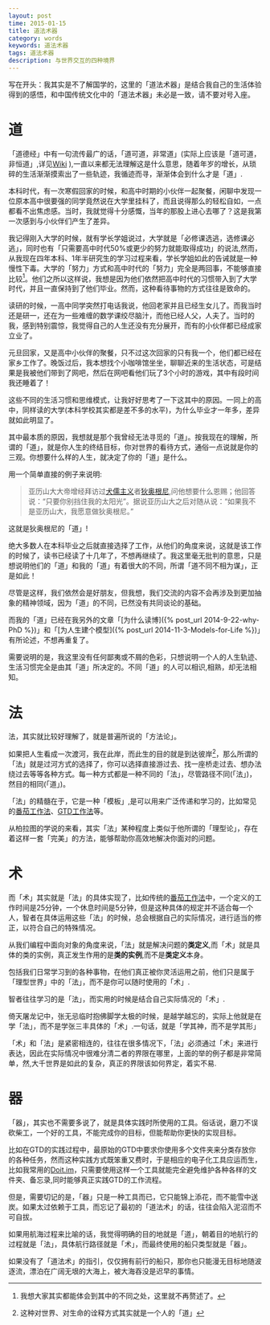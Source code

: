 ```yaml
---
layout: post
time: 2015-01-15
title: 道法术器
category: words
keywords: 道法术器
tags: 道法术器
description: 与世界交互的四种境界
---
```


写在开头：我其实是不了解国学的，这里的「道法术器」是结合我自己的生活体验得到的感悟，和中国传统文化中的「道法术器」未必是一致，请不要对号入座。

# 道

「道德经」中有一句流传最广的话，「道可道，非常道」(实际上应该是「道可道，非恒道」,详见[Wiki](http://zh.wikipedia.org/wiki/%E9%81%93#.E3.80.8A.E9.81.93.E5.BE.B7.E7.B6.93.E3.80.8B.E4.B8.AD.E7.9A.84.E3.80.8C.E9.81.93.E3.80.8D) ),一直以来都无法理解这是什么意思，随着年岁的增长，从琐碎的生活渐渐摸索出了一些轨迹，我循迹而寻，渐渐体会到什么才是「道」.

本科时代，有一次寒假回家的时候，和高中时期的小伙伴一起聚餐，闲聊中发现一位原本高中很要强的同学竟然说在大学里挂科了，而且说得那么的轻松自如，一点都看不出焦虑感。当时，我就觉得十分感慨，当年的那股上进心去哪了？这是我第一次感到与小伙伴们产生了差异。

我记得刚入大学的时候，就有学长学姐说过，大学就是「必修课选逃，选修课必逃」，同时也有「只需要高中时代50%或更少的努力就能取得成功」的说法,然而，从我现在四年本科、1年半研究生的学习过程来看，学长学姐如此的告诫就是一种慢性下毒。大学的「努力」方式和高中时代的「努力」完全是两回事，不能够直接比较[^1]。他们之所以这样说，我想是因为他们依然把高中时代的习惯带入到了大学时代，并且一直保持到了他们毕业。然而，这种看待事物的方式往往是致命的。

读研的时候，一高中同学突然打电话我说，他回老家并且已经生女儿了。而我当时还是研一，还在为一些难缠的数学课绞尽脑汁，而他已经人父，人夫了。当时的我，感到特别震惊，我觉得自己的人生还没有充分展开，而有的小伙伴都已经成家立业了。

元旦回家，又是高中小伙伴的聚餐，只不过这次回家的只有我一个，他们都已经在家乡工作了。晚饭过后，我本想找个小咖啡馆坐坐，聊聊近来的生活状态，可是结果是我被他们带到了网吧，然后在网吧看他们玩了3个小时的游戏，其中有段时间我还睡着了！

这些不同的生活习惯和思维模式，让我好好思考了一下这其中的原因。一同上的高中，同样读的大学(本科学校其实都是差不多的水平)，为什么毕业才一年多，差异就如此明显了。

其中最本质的原因，我想就是那个我曾经无法寻觅的「道」。按我现在的理解，所谓的「道」，就是你人生的终结目标，你对世界的看待方式，通俗一点说就是你的三观。你想要什么样的人生，就决定了你的「道」是什么。

用一个简单直接的例子来说明:

> 亚历山大大帝增经拜访过[犬儒主义](http://zh.wikipedia.org/zh-cn/%E7%8A%AC%E5%84%92%E4%B8%BB%E7%BE%A9)者[狄奥根尼](http://zh.wikipedia.org/wiki/%E9%94%A1%E8%AF%BA%E6%99%AE%E7%9A%84%E7%AC%AC%E6%AC%A7%E6%A0%B9%E5%B0%BC),问他想要什么恩赐；他回答说：“只要你别挡住我的太阳光”。据说亚历山大之后对随从说：“如果我不是亚历山大，我愿意做狄奥根尼。”


这就是狄奥根尼的「道」!

绝大多数人在本科毕业之后就直接选择了工作，从他们的角度来说，这就是该工作的时候了，读书已经读了十几年了，不想再继续了。我这里毫无批判的意思，只是想说明他们的「道」和我的「道」有着很大的不同，所谓「道不同不相为谋」，正是如此！

尽管是这样，我们依然会是好朋友，但我想，我们交流的内容不会再涉及到更加抽象的精神领域，因为「道」的不同，已然没有共同谈论的基础。

而我的「道」已经在我另外的文章「[为什么读博]({%  post_url 2014-9-22-why-PhD %})」和「[为人生建个模型]({% post_url 2014-11-3-Models-for-Life %})」有所论述，不想再重复了。

需要说明的是，我这里没有任何鄙夷或不屑的色彩，只想说明一个人的人生轨迹、生活习惯完全是由其「道」所决定的。不同「道」的人可以相识,相熟，却无法相知。

# 法

法，其实就比较好理解了，就是普遍所说的「方法论」。

如果把人生看成一次渡河，我在此岸，而此生的目的就是到达彼岸[^2]，那么所谓的「法」就是过河方式的选择了，你可以选择直接游过去、找一座桥走过去、想办法绕过去等等各种方式。每一种方式都是一种不同的「法」，尽管路径不同(「法」)，然目的相同(「道」)。

「法」的精髓在于，它是一种「模板」,是可以用来广泛传递和学习的，比如常见的[番茄工作法][Pomodoro Technique]、[GTD工作法][GTD]等。

从柏拉图的学说的来看，其实「法」某种程度上类似于他所谓的「理型论」，存在着这样一套「完美」的方法，能够帮助你高效地解决你面对的问题。

# 术

而「术」其实就是「法」的具体实现了，比如传统的[番茄工作法][Pomodoro Technique]中，一个定义的工作时间是25分钟，一个休息时间是5分钟，但是这种具体的规定并不适合每一个人，智者在具体运用这些「法」的时候，总会根据自己的实际情况，进行适当的修正，以符合自己的特殊情况。

从我们编程中面向对象的角度来说，「法」就是解决问题的**类定义**,而「术」就是具体的类的实例，真正发生作用的是**类的实例**,而不是**类定义**本身。

包括我们日常学习到的各种事物，在他们真正被你灵活运用之前，他们只是属于「理型世界」中的「法」，而不是你可以随时使用的「术」.

智者往往学习的是「法」，而实用的时候是结合自己实际情况的「术」.

倚天屠龙记中，张无忌临时抱佛脚学太极的时候，是越学越忘的，实际上他就是在学「法」，而不是学张三丰具体的「术」.一句话，就是「学其神，而不是学其形」

「术」和「法」是紧密相连的，往往在很多情况下，「法」必须通过「术」来进行表达，因此在实际情况中很难分清二者的界限在哪里，上面的举的例子都是非常简单，然,大千世界是如此的复杂，真正的界限该如何界定，着实不易.

# 器

「器」，其实也不需要多说了，就是具体实践时所使用的工具。俗话说，磨刀不误砍柴工，一个好的工具，不能完成你的目标，但能帮助你更快的实现目标。

比如在GTD的实践过程中，最原始的GTD中要求你使用多个文件夹来分类存放你的各种任务，然而这种实践方式既笨重又费时，于是相应的电子化工具应运而生，比如我常用的[Doit.im][]，只需要使用这样一个工具就能完全避免维护各种各样的文件夹、备忘录,同时能够真正实践GTD的工作流程。

但是，需要切记的是，「器」只是一种工具而已，它只能锦上添花，而不能雪中送炭。如果太过依赖于工具，而忘记了最初的「道法术」的话，往往会陷入泥沼而不可自拔。

如果用航海过程来比喻的话，我觉得明确的目的地就是「道」，朝着目的地航行的过程就是「法」，具体航行路径就是「术」，而最终使用的船只类型就是「器」。

如果没有了「道法术」的指引，仅仅拥有前行的船只，那你也只能漫无目标地随波逐流，漂泊在广阔无垠的大海上，被大海吞没是迟早的事情。




[^1]: 我想大家其实都能体会到其中的不同之处，这里就不再赘述了。

[^2]: 这种对世界、对生命的诠释方式其实就是一个人的「道」

[Pomodoro Technique]: http://zh.wikipedia.org/wiki/%E7%95%AA%E8%8C%84%E5%B7%A5%E4%BD%9C%E6%B3%95

[GTD]: http://zh.wikipedia.org/wiki/GTD

[Doit.im]: http://doit.im/cn/
